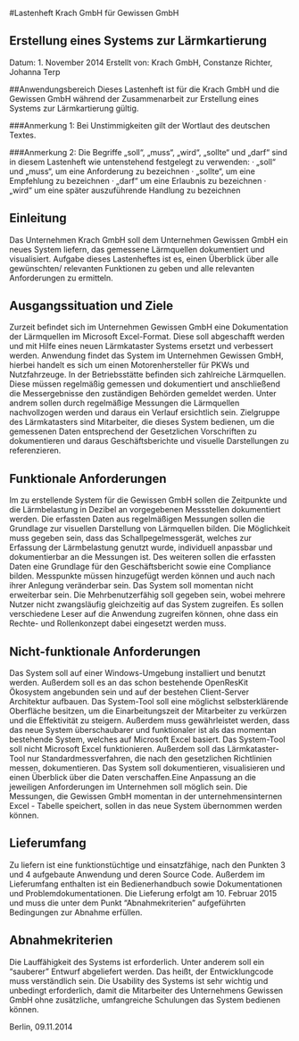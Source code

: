 ﻿#Lastenheft Krach GmbH für Gewissen GmbH

## Erstellung eines Systems zur Lärmkartierung






Datum:        1. November 2014
Erstellt von: Krach GmbH, Constanze Richter, Johanna Terp




##Anwendungsbereich
Dieses Lastenheft ist für die Krach GmbH und die Gewissen GmbH während der Zusammenarbeit zur Erstellung eines Systems zur Lärmkartierung gültig.


###Anmerkung 1:
Bei Unstimmigkeiten gilt der Wortlaut des deutschen Textes.


###Anmerkung 2:
Die Begriffe „soll“, „muss“, „wird“, „sollte“ und „darf“ sind in diesem Lastenheft wie untenstehend festgelegt zu verwenden:
·         „soll“ und „muss“, um eine Anforderung zu bezeichnen
·         „sollte“, um eine Empfehlung zu bezeichnen
·         „darf“ um eine Erlaubnis zu bezeichnen
·         „wird“ um eine später auszuführende Handlung zu bezeichnen




## Einleitung
Das Unternehmen Krach GmbH soll dem Unternehmen Gewissen GmbH ein neues System liefern, das gemessene Lärmquellen dokumentiert und visualisiert. Aufgabe dieses Lastenheftes ist es, einen Überblick über alle gewünschten/ relevanten Funktionen zu geben und alle relevanten Anforderungen zu ermitteln.


## Ausgangssituation und Ziele
Zurzeit befindet sich im Unternehmen Gewissen GmbH eine Dokumentation der Lärmquellen im Microsoft Excel-Format. Diese soll abgeschafft werden und mit Hilfe eines neuen Lärmkataster Systems ersetzt und verbessert werden.
Anwendung findet das System im Unternehmen Gewissen GmbH, hierbei handelt es sich um einen Motorenhersteller für PKWs und Nutzfahrzeuge. In der Betriebsstätte befinden sich zahlreiche Lärmquellen. Diese müssen regelmäßig gemessen und dokumentiert und anschließend die Messergebnisse den zuständigen Behörden gemeldet werden. Unter andrem sollen durch regelmäßige Messungen die Lärmquellen nachvollzogen werden und daraus ein Verlauf ersichtlich sein. Zielgruppe des Lärmkatasters sind Mitarbeiter, die dieses System bedienen, um die gemessenen Daten entsprechend der Gesetzlichen Vorschriften zu dokumentieren und daraus Geschäftsberichte und visuelle Darstellungen  zu referenzieren. 




## Funktionale Anforderungen
Im zu erstellende System für die Gewissen GmbH sollen die Zeitpunkte und die Lärmbelastung in Dezibel an vorgegebenen Messstellen dokumentiert werden.  Die erfassten Daten aus regelmäßigen Messungen sollen die Grundlage zur visuellen Darstellung von Lärmquellen bilden. Die Möglichkeit muss gegeben sein, dass das Schallpegelmessgerät, welches zur Erfassung der Lärmbelastung genutzt wurde, individuell anpassbar und dokumentierbar an die Messungen ist. Des weiteren sollen die erfassten Daten eine Grundlage für den Geschäftsbericht sowie eine Compliance bilden. 
Messpunkte müssen hinzugefügt werden können und auch nach ihrer Anlegung veränderbar sein. Das System soll momentan nicht erweiterbar sein. 
Die Mehrbenutzerfähig soll gegeben sein, wobei mehrere Nutzer nicht zwangsläufig gleichzeitig auf das System zugreifen. Es sollen verschiedene Leser auf die Anwendung zugreifen können, ohne dass ein Rechte- und Rollenkonzept dabei eingesetzt werden  muss.




## Nicht-funktionale Anforderungen
Das System soll auf einer Windows-Umgebung installiert und benutzt werden. Außerdem soll es an das schon bestehende OpenResKit Ökosystem angebunden sein und auf der bestehen Client-Server Architektur aufbauen. 
Das System-Tool soll eine möglichst selbsterklärende Oberfläche besitzen, um die Einarbeitungszeit der Mitarbeiter zu verkürzen und die Effektivität zu steigern. Außerdem muss gewährleistet werden, dass das neue System überschaubarer und funktionaler ist als das momentan bestehende System, welches auf Microsoft Excel basiert. Das System-Tool soll nicht Microsoft Excel funktionieren. 
Außerdem soll das Lärmkataster-Tool nur Standardmessverfahren, die nach den gesetzlichen Richtlinien messen, dokumentieren.
Das System soll dokumentieren, visualisieren und einen Überblick über die Daten verschaffen.Eine Anpassung an die jeweiligen Anforderungen im Unternehmen soll möglich sein. 
Die Messungen, die Gewissen GmbH momentan in der unternehmensinternen 
Excel - Tabelle speichert, sollen in das neue System übernommen werden können.
 



## Lieferumfang
Zu liefern ist eine funktionstüchtige und einsatzfähige, nach den Punkten 3 und 4 aufgebaute Anwendung und deren Source Code. Außerdem im Lieferumfang enthalten ist ein Bedienerhandbuch sowie Dokumentationen und Problemdokumentationen. Die Lieferung erfolgt am 10. Februar 2015 und muss die unter dem Punkt “Abnahmekriterien” aufgeführten Bedingungen zur Abnahme erfüllen.

## Abnahmekriterien
Die Lauffähigkeit des Systems ist erforderlich. Unter anderem soll ein “sauberer” Entwurf abgeliefert werden. Das heißt, der Entwicklungcode muss verständlich sein. Die Usability des Systems ist sehr wichtig und unbedingt erforderlich, damit die Mitarbeiter des Unternehmens Gewissen GmbH ohne zusätzliche, umfangreiche Schulungen das System bedienen können. 


Berlin, 09.11.2014
